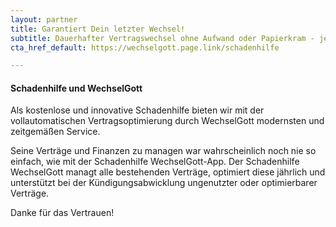 ```yaml
---
layout: partner 
title: Garantiert Dein letzter Wechsel!
subtitle: Dauerhafter Vertragswechsel ohne Aufwand oder Papierkram - jetzt mit er WechselGott-App!
cta_href_default: https://wechselgott.page.link/schadenhilfe

---
```


#### Schadenhilfe und WechselGott

Als kostenlose und innovative Schadenhilfe bieten wir mit der vollautomatischen Vertragsoptimierung durch WechselGott
modernsten und zeitgemäßen Service.

Seine Verträge und Finanzen zu managen war wahrscheinlich noch nie so einfach, wie mit der Schadenhilfe WechselGott-App.
Der Schadenhilfe WechselGott managt alle bestehenden Verträge, optimiert diese jährlich und unterstützt bei der
Kündigungsabwicklung ungenutzter oder optimierbarer Verträge.

Danke für das Vertrauen!
